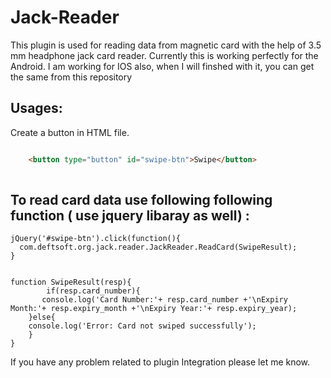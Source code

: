 # Jack-Reader
This plugin is used for reading data from magnetic card with the help of 3.5 mm headphone jack card reader. Currently this is working perfectly for the Android. I am working for IOS also, when I will finshed with it, you can get the same from this repository

## Usages:
Create a button in HTML file.
```html

    <button type="button" id="swipe-btn">Swipe</button>
    
```


## To read card data use following following function ( use jquery libaray as well) : 

    jQuery('#swipe-btn').click(function(){
      com.deftsoft.org.jack.reader.JackReader.ReadCard(SwipeResult);
    }
    
    
    function SwipeResult(resp){
		    if(resp.card_number){
           console.log('Card Number:'+ resp.card_number +'\nExpiry Month:'+ resp.expiry_month +'\nExpiry Year:'+ resp.expiry_year);
        }else{
        console.log('Error: Card not swiped successfully');
        }
    }
    
If you have any problem related to plugin Integration please let me know.    
    
